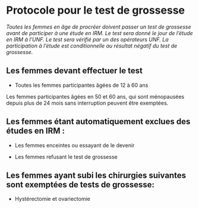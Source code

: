 # Protocole pour le test de grossesse

*Toutes les femmes en âge de procréer doivent passer un test de grossesse avant de participer à une étude en IRM. Le test sera donné le jour de l’étude en IRM à l’UNF. Le test sera vérifié par un des opérateurs UNF. La participation à l’étude est conditionnelle au résultat négatif du test de grossesse.*

## Les femmes devant effectuer le test
-   Toutes les femmes participantes âgées de 12 à 60 ans

Les femmes participantes âgées en 50 et 60 ans, qui sont ménopausées depuis plus de 24 mois sans interruption peuvent être exemptées.

## Les femmes étant automatiquement exclues des études en IRM :

-   Les femmes enceintes ou essayant de le devenir

-   Les femmes refusant le test de grossesse

## Les femmes ayant subi les chirurgies suivantes sont exemptées de tests de grossesse:  

-   Hystérectomie et ovariectomie
